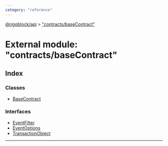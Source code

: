```yaml
---
category: "reference"
---
```



[@rigoblock/api](../README.md) > ["contracts/baseContract"](../modules/_contracts_basecontract_.md)

# External module: "contracts/baseContract"

## Index

### Classes

* [BaseContract](../classes/_contracts_basecontract_.basecontract.md)

### Interfaces

* [EventFilter](../interfaces/_contracts_basecontract_.eventfilter.md)
* [EventOptions](../interfaces/_contracts_basecontract_.eventoptions.md)
* [TransactionObject](../interfaces/_contracts_basecontract_.transactionobject.md)

---

